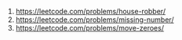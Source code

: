 1. https://leetcode.com/problems/house-robber/
2. https://leetcode.com/problems/missing-number/
3. https://leetcode.com/problems/move-zeroes/
